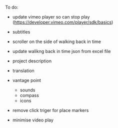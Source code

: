 To do:

- update vimeo player so can stop play (https://developer.vimeo.com/player/sdk/basics)
- subtitles
- scroller on the side of walking back in time
- update walikng back in time json from excel file
- project description
- translation
- vantage point 
    - sounds
    - compass
    - icons

- remove click triger for place markers
- minimise video play